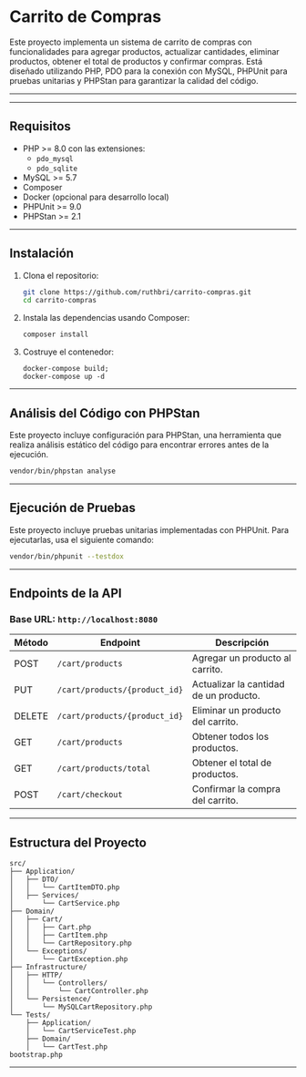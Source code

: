 
# **Carrito de Compras**

Este proyecto implementa un sistema de carrito de compras con funcionalidades para agregar productos, actualizar cantidades, eliminar productos, obtener el total de productos y confirmar compras. Está diseñado utilizando PHP, PDO para la conexión con MySQL, PHPUnit para pruebas unitarias y PHPStan para garantizar la calidad del código.

---
---

## **Requisitos**

- PHP >= 8.0 con las extensiones:
  - `pdo_mysql`
  - `pdo_sqlite`
- MySQL >= 5.7
- Composer
- Docker (opcional para desarrollo local)
- PHPUnit >= 9.0
- PHPStan >= 2.1

---

## **Instalación**

1. Clona el repositorio:
   ```bash
   git clone https://github.com/ruthbri/carrito-compras.git
   cd carrito-compras
   ```

2. Instala las dependencias usando Composer:
   ```bash
   composer install
   ```

3. Costruye el contenedor:
   ```
   docker-compose build;
   docker-compose up -d
   ```


---

## **Análisis del Código con PHPStan**

Este proyecto incluye configuración para PHPStan, una herramienta que realiza análisis estático del código para encontrar errores antes de la ejecución.
```bash
vendor/bin/phpstan analyse
```


---

## **Ejecución de Pruebas**

Este proyecto incluye pruebas unitarias implementadas con PHPUnit. Para ejecutarlas, usa el siguiente comando:
```bash
vendor/bin/phpunit --testdox
```

---

## **Endpoints de la API**

### **Base URL**: `http://localhost:8080`

| Método | Endpoint                       | Descripción                            |
|--------|--------------------------------|----------------------------------------|
| POST   | `/cart/products`               | Agregar un producto al carrito.        |
| PUT    | `/cart/products/{product_id}`  | Actualizar la cantidad de un producto. |
| DELETE | `/cart/products/{product_id}`  | Eliminar un producto del carrito.      |
| GET    | `/cart/products`               | Obtener todos los productos.           |
| GET    | `/cart/products/total`         | Obtener el total de productos.         |
| POST   | `/cart/checkout`               | Confirmar la compra del carrito.       |

---

## **Estructura del Proyecto**

```
src/
├── Application/
│   ├── DTO/
│   │   └── CartItemDTO.php
│   ├── Services/
│       └── CartService.php
├── Domain/
│   ├── Cart/
│   │   ├── Cart.php
│   │   ├── CartItem.php
│   │   └── CartRepository.php
│   └── Exceptions/
│       └── CartException.php
├── Infrastructure/
│   ├── HTTP/
│   │   └── Controllers/
│   │       └── CartController.php
│   └── Persistence/
│       └── MySQLCartRepository.php
└── Tests/
    ├── Application/
    │   └── CartServiceTest.php
    ├── Domain/
    │   └── CartTest.php
bootstrap.php
```

---
